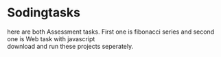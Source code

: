 # Sodingtasks 
here are both Assessment tasks. First one is fibonacci series and second one is Web task with javascript   
download and run these projects seperately.               


